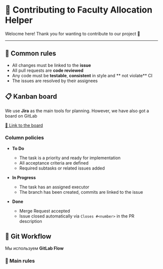 # 🤝 Contributing to Faculty Allocation Helper

Welocme here! Thank you for wanting to contribute to our project 🎉

---

## 📌 Common rules

- All changes must be linked to the **issue**
- All pull requests are **code reviewed**
- Any code must be **testable**, **consistent** in style and ** not violate** CI
- The issues are resolved by their assignees

## 📋 Kanban board

We use **Jira** as the main tools for planning. However, we have also got a board on GitLab

[🔗 Link to the board](https://gitlab.pg.innopolis.university/f.markin/fah/-/boards)

### Column policies

- **To Do**
  - The task is a priority and ready for implementation
  - All acceptance criteria are defined
  - Required subtasks or related issues added

- **In Progress**
  - The task has an assigned executor
  - The branch has been created, commits are linked to the issue

- **Done**
  - Merge Request accepted
  - Issue closed automatically via `Closes #<number>` in the PR description

## 🔁 Git Workflow

Мы используем **GitLab Flow**

### 📌 Main rules

